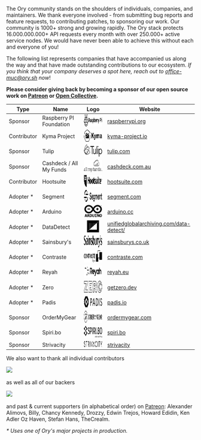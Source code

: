 <!--BEGIN ADOPTERS-->

The Ory community stands on the shoulders of individuals, companies, and
maintainers. We thank everyone involved - from submitting bug reports and
feature requests, to contributing patches, to sponsoring our work. Our community
is 1000+ strong and growing rapidly. The Ory stack protects 16.000.000.000+ API
requests every month with over 250.000+ active service nodes. We would have
never been able to achieve this without each and everyone of you!

The following list represents companies that have accompanied us along the way
and that have made outstanding contributions to our ecosystem. _If you think
that your company deserves a spot here, reach out to
<a href="mailto:office-muc@ory.sh">office-muc@ory.sh</a> now_!

**Please consider giving back by becoming a sponsor of our open source work on
<a href="https://www.patreon.com/_ory">Patreon</a> or
<a href="https://opencollective.com/ory">Open Collective</a>.**

<table>
    <thead>
        <tr>
            <th>Type</th>
            <th>Name</th>
            <th>Logo</th>
            <th>Website</th>
        </tr>
    </thead>
    <tbody>
        <tr>
            <td>Sponsor</td>
            <td>Raspberry PI Foundation</td>
            <td align="center"><img height="32px" src="https://raw.githubusercontent.com/ory/meta/master/static/adopters/raspi.svg" alt="Raspberry PI Foundation"></td>
            <td><a href="https://www.raspberrypi.org/">raspberrypi.org</a></td>
        </tr>
        <tr>
            <td>Contributor</td>
            <td>Kyma Project</td>
            <td align="center"><img height="32px" src="https://raw.githubusercontent.com/ory/meta/master/static/adopters/kyma.svg" alt="Kyma Project"></td>
            <td><a href="https://kyma-project.io">kyma-project.io</a></td>
        </tr>
        <tr>
            <td>Sponsor</td>
            <td>Tulip</td>
            <td align="center"><img height="32px" src="https://raw.githubusercontent.com/ory/meta/master/static/adopters/tulip.svg" alt="Tulip Retail"></td>
            <td><a href="https://tulip.com/">tulip.com</a></td>
        </tr>
        <tr>
            <td>Sponsor</td>
            <td>Cashdeck / All My Funds</td>
            <td align="center"><img height="32px" src="https://raw.githubusercontent.com/ory/meta/master/static/adopters/allmyfunds.svg" alt="All My Funds"></td>
            <td><a href="https://cashdeck.com.au/">cashdeck.com.au</a></td>
        </tr>
        <tr>
            <td>Contributor</td>
            <td>Hootsuite</td>
            <td align="center"><img height="32px" src="https://raw.githubusercontent.com/ory/meta/master/static/adopters/hootsuite.svg" alt="Hootsuite"></td>
            <td><a href="https://hootsuite.com/">hootsuite.com</a></td>
        </tr>
        <tr>
            <td>Adopter *</td>
            <td>Segment</td>
            <td align="center"><img height="32px" src="https://raw.githubusercontent.com/ory/meta/master/static/adopters/segment.svg" alt="Segment"></td>
            <td><a href="https://segment.com/">segment.com</a></td>
        </tr>
        <tr>
            <td>Adopter *</td>
            <td>Arduino</td>
            <td align="center"><img height="32px" src="https://raw.githubusercontent.com/ory/meta/master/static/adopters/arduino.svg" alt="Arduino"></td>
            <td><a href="https://www.arduino.cc/">arduino.cc</a></td>
        </tr>
        <tr>
            <td>Adopter *</td>
            <td>DataDetect</td>
            <td align="center"><img height="32px" src="https://raw.githubusercontent.com/ory/meta/master/static/adopters/datadetect.svg" alt="Datadetect"></td>
            <td><a href="https://unifiedglobalarchiving.com/data-detect/">unifiedglobalarchiving.com/data-detect/</a></td>
        </tr>        
        <tr>
            <td>Adopter *</td>
            <td>Sainsbury's</td>
            <td align="center"><img height="32px" src="https://raw.githubusercontent.com/ory/meta/master/static/adopters/sainsburys.svg" alt="Sainsbury's"></td>
            <td><a href="https://www.sainsburys.co.uk/">sainsburys.co.uk</a></td>
        </tr>
                <tr>
            <td>Adopter *</td>
            <td>Contraste</td>
            <td align="center"><img height="32px" src="https://raw.githubusercontent.com/ory/meta/master/static/adopters/contraste.svg" alt="Contraste"></td>
            <td><a href="https://www.contraste.com/en">contraste.com</a></td>
        </tr>
        <tr>
            <td>Adopter *</td>
            <td>Reyah</td>
            <td align="center"><img height="32px" src="https://raw.githubusercontent.com/ory/meta/master/static/adopters/reyah.svg" alt="Reyah"></td>
            <td><a href="https://reyah.eu/">reyah.eu</a></td>
        </tr>        
        <tr>
            <td>Adopter *</td>
            <td>Zero</td>
            <td align="center"><img height="32px" src="https://raw.githubusercontent.com/ory/meta/master/static/adopters/commitzero.svg" alt="Project Zero by Commit"></td>
            <td><a href="https://getzero.dev/">getzero.dev</a></td>
        </tr>        
        <tr>
            <td>Adopter *</td>
            <td>Padis</td>
            <td align="center"><img height="32px" src="https://raw.githubusercontent.com/ory/meta/master/static/adopters/padis.svg" alt="Padis"></td>
            <td><a href="https://padis.io/">padis.io</a></td>
        </tr>
        <tr>
            <td>Sponsor</td>
            <td>OrderMyGear</td>
            <td align="center"><img height="32px" src="https://raw.githubusercontent.com/ory/meta/master/static/adopters/ordermygear.svg" alt="OrderMyGear"></td>
            <td><a href="https://www.ordermygear.com/">ordermygear.com</a></td>
        </tr>
        <tr>
            <td>Sponsor</td>
            <td>Spiri.bo</td>
            <td align="center"><img height="32px" src="https://raw.githubusercontent.com/ory/meta/master/static/adopters/spiribo.svg" alt="Spiri.bo"></td>
            <td><a href="https://spiri.bo/">spiri.bo</a></td>
        </tr>        
        <tr>
            <td>Sponsor</td>
            <td>Strivacity</td>
            <td align="center"><img height="16px" src="https://raw.githubusercontent.com/ory/meta/master/static/adopters/strivacity.svg" alt="Strivacity"></td>
            <td><a href="https://strivacity.com/">strivacity</a></td>
        </tr>
    </tbody>
</table>

We also want to thank all individual contributors

<a href="https://opencollective.com/ory" target="_blank"><img src="https://opencollective.com/ory/contributors.svg?width=890&button=false" /></a>

as well as all of our backers

<a href="https://opencollective.com/ory#backers" target="_blank"><img src="https://opencollective.com/ory/backers.svg?width=890"></a>

and past & current supporters (in alphabetical order) on
[Patreon](https://www.patreon.com/_ory): Alexander Alimovs, Billy, Chancy
Kennedy, Drozzy, Edwin Trejos, Howard Edidin, Ken Adler Oz Haven, Stefan Hans,
TheCrealm.

<em>\* Uses one of Ory's major projects in production.</em>

<!--END ADOPTERS-->
